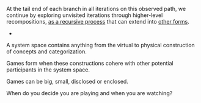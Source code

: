At the tail end of each branch in all iterations on this observed path, we continue by exploring unvisited iterations through higher-level recompositions, [as a recursive process](https://github.com/operatorjen/systems.as.games/blob/main/000.md) that can extend into [other forms](https://theoperator.org).


-


A system space contains anything from the virtual to physical construction of concepts and categorization.

Games form when these constructions cohere with other potential participants in the system space.

Games can be big, small, disclosed or enclosed.

When do you decide you are playing and when you are watching?